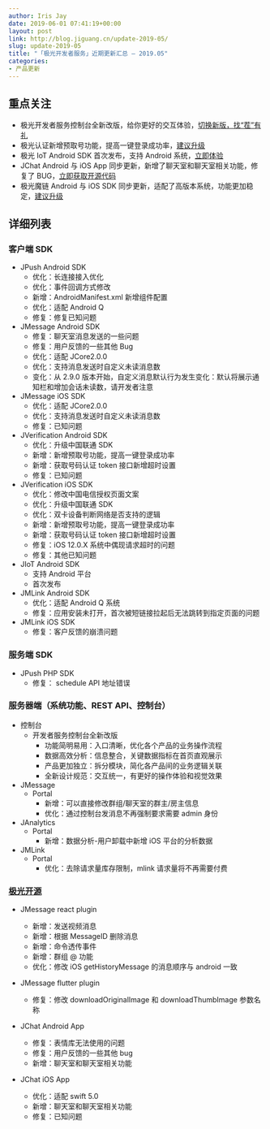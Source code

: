 ```yaml
---
author: Iris Jay
date: 2019-06-01 07:41:19+00:00
layout: post
link: http://blog.jiguang.cn/update-2019-05/
slug: update-2019-05
title: "「极光开发者服务」近期更新汇总 – 2019.05"
categories:
- 产品更新
---
```



				

## 重点关注

  * 极光开发者服务控制台全新改版，给你更好的交互体验，[切换新版，找“茬”有礼](https://community.jiguang.cn/t/topic/33374)
  * 极光认证新增预取号功能，提高一键登录成功率，[建议升级](https://docs.jiguang.cn/jverification/updates/)
  * 极光 IoT Android SDK 首次发布，支持 Android 系统，[立即体验](https://docs.jiguang.cn/jiot/client/android_sdk_guide/)
  * JChat Android 与 iOS App 同步更新，新增了聊天室和聊天室相关功能，修复了 BUG，[立即获取开源代码](https://github.com/jpush?utf8=%E2%9C%93&q=jchat&type=&language=)
  * 极光魔链 Android 与 iOS SDK 同步更新，适配了高版本系统，功能更加稳定，[建议升级](https://mlinks.jiguang.cn/doc/sdk-download.html)


## 详细列表

### 客户端 SDK

  * JPush Android SDK
    * 优化：长连接接入优化
    * 优化：事件回调方式修改
    * 新增：AndroidManifest.xml 新增组件配置
    * 优化：适配 Android Q
    * 修复：修复已知问题
  * JMessage Android SDK
    * 修复：聊天室消息发送的一些问题
    * 修复：用户反馈的一些其他 Bug
    * 优化：适配 JCore2.0.0
    * 优化：支持消息发送时自定义未读消息数
    * 变化：从 2.9.0 版本开始，自定义消息默认行为发生变化：默认将展示通知栏和增加会话未读数，请开发者注意
  * JMessage iOS SDK
    * 优化：适配 JCore2.0.0
    * 优化：支持消息发送时自定义未读消息数
    * 修复：已知问题
  * JVerification Android SDK
    * 优化：升级中国联通 SDK
    * 新增：新增预取号功能，提高一键登录成功率
    * 新增：获取号码认证 token 接口新增超时设置
    * 修复：已知问题
  * JVerification iOS SDK
    * 优化：修改中国电信授权页面文案
    * 优化：升级中国联通 SDK
    * 优化：双卡设备判断网络是否支持的逻辑
    * 新增：新增预取号功能，提高一键登录成功率
    * 新增：获取号码认证 token 接口新增超时设置
    * 修复：iOS 12.0.X 系统中偶现请求超时的问题
    * 修复：其他已知问题
  * JIoT Android SDK
    * 支持 Android 平台
    * 首次发布
  * JMLink Android SDK
    * 优化：适配 Android Q 系统
    * 修复：应用安装未打开，首次被短链接拉起后无法跳转到指定页面的问题
  * JMLink iOS SDK
    * 修复：客户反馈的崩溃问题 

### 服务端 SDK

  * JPush PHP SDK 
    * 修复： schedule API 地址错误

### 服务器端（系统功能、REST API、控制台）

  * 控制台
    * 开发者服务控制台全新改版
      * 功能简明易用：入口清晰，优化各个产品的业务操作流程
      * 数据高效分析：信息整合，关键数据指标在首页直观展示
      * 产品更加独立：拆分模块，简化各产品间的业务逻辑关联
      * 全新设计规范：交互统一，有更好的操作体验和视觉效果
  * JMessage
    * Portal
      * 新增：可以直接修改群组/聊天室的群主/房主信息
      * 优化：通过控制台发消息不再强制要求需要 admin 身份
  * JAnalytics
    * Portal
      * 新增：数据分析-用户卸载中新增 iOS 平台的分析数据
  * JMLink
    * Portal
      * 优化：去除请求量库存限制，mlink 请求量将不再需要付费

### [极光开源](https://github.com/jpush)


  * JMessage react plugin
    * 新增：发送视频消息
    * 新增：根据 MessageID 删除消息
    * 新增：命令透传事件
    * 新增：群组 @ 功能
    * 优化：修改 iOS getHistoryMessage 的消息顺序与 android 一致

  * JMessage flutter plugin
    * 修复：修改 downloadOriginalImage 和 downloadThumbImage 参数名称

  * JChat Android App
    * 修复：表情库无法使用的问题
    * 修复：用户反馈的一些其他 bug
    * 新增：聊天室和聊天室相关功能

  * JChat iOS App
    * 优化：适配 swift 5.0
    * 新增：聊天室和聊天室相关功能
    * 修复：已知问题
